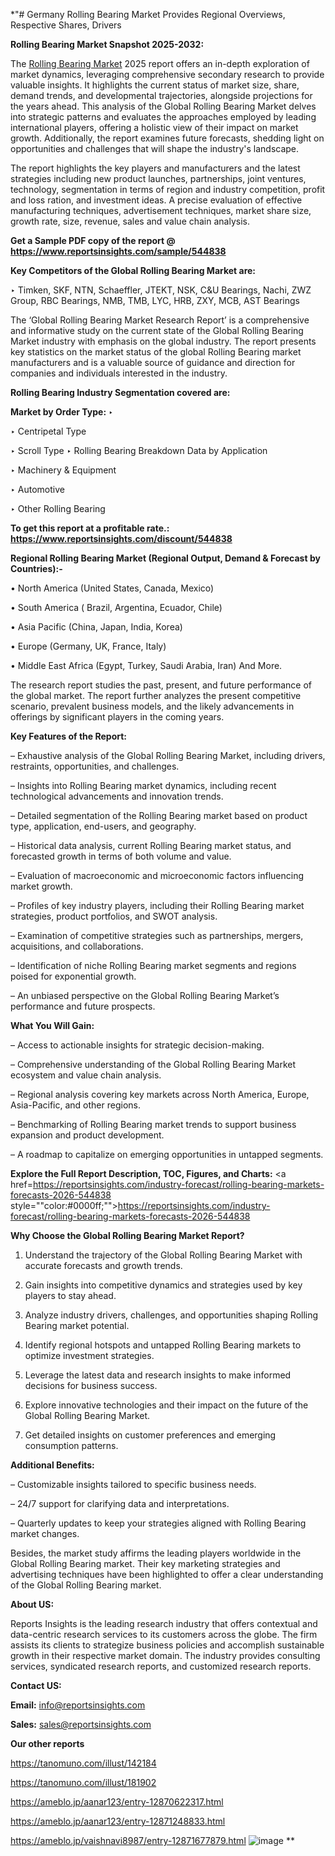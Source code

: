 *"# Germany Rolling Bearing Market Provides Regional Overviews, Respective Shares, Drivers

<strong>Rolling Bearing Market Snapshot 2025-2032:</strong>

The <a href=https://www.reportsinsights.com/sample/544838>Rolling Bearing Market</a> 2025 report offers an in-depth exploration of market dynamics, leveraging comprehensive secondary research to provide valuable insights. It highlights the current status of market size, share, demand trends, and developmental trajectories, alongside projections for the years ahead. This analysis of the Global Rolling Bearing Market delves into strategic patterns and evaluates the approaches employed by leading international players, offering a holistic view of their impact on market growth. Additionally, the report examines future forecasts, shedding light on opportunities and challenges that will shape the industry's landscape.

The report highlights the key players and manufacturers and the latest strategies including new product launches, partnerships, joint ventures, technology, segmentation in terms of region and industry competition, profit and loss ration, and investment ideas. A precise evaluation of effective manufacturing techniques, advertisement techniques, market share size, growth rate, size, revenue, sales and value chain analysis.

<strong>Get a Sample PDF copy of the report @ <a href=https://www.reportsinsights.com/sample/544838 style=color:#0000ff;>https://www.reportsinsights.com/sample/544838</a></strong>

<strong>Key Competitors of the Global Rolling Bearing Market are:</strong>

‣ Timken, SKF, NTN, Schaeffler, JTEKT, NSK, C&U Bearings, Nachi, ZWZ Group, RBC Bearings, NMB, TMB, LYC, HRB, ZXY, MCB, AST Bearings

The ‘Global Rolling Bearing Market Research Report’ is a comprehensive and informative study on the current state of the Global Rolling Bearing Market industry with emphasis on the global industry. The report presents key statistics on the market status of the global Rolling Bearing market manufacturers and is a valuable source of guidance and direction for companies and individuals interested in the industry.

<strong>Rolling Bearing Industry Segmentation covered are:</strong>

<strong>Market by Order Type: </strong>
‣ 

‣ Centripetal Type

‣ Scroll Type
‣ Rolling Bearing Breakdown Data by Application

‣ Machinery & Equipment

‣ Automotive

‣ Other
Rolling Bearing

<strong>To get this report at a profitable rate.: <a href=https://www.reportsinsights.com/discount/544838 style=color:#0000ff;>https://www.reportsinsights.com/discount/544838</a></strong>

<strong>Regional Rolling Bearing Market (Regional Output, Demand &amp; Forecast by Countries):-</strong>

• North America (United States, Canada, Mexico)

• South America ( Brazil, Argentina, Ecuador, Chile)

• Asia Pacific (China, Japan, India, Korea)

• Europe (Germany, UK, France, Italy)

• Middle East Africa (Egypt, Turkey, Saudi Arabia, Iran) And More.

The research report studies the past, present, and future performance of the global market. The report further analyzes the present competitive scenario, prevalent business models, and the likely advancements in offerings by significant players in the coming years.

<strong>Key Features of the Report:</strong>

– Exhaustive analysis of the Global Rolling Bearing Market, including drivers, restraints, opportunities, and challenges.

– Insights into Rolling Bearing market dynamics, including recent technological advancements and innovation trends.

– Detailed segmentation of the Rolling Bearing market based on product type, application, end-users, and geography.

– Historical data analysis, current Rolling Bearing market status, and forecasted growth in terms of both volume and value.

– Evaluation of macroeconomic and microeconomic factors influencing market growth.

– Profiles of key industry players, including their Rolling Bearing market strategies, product portfolios, and SWOT analysis.

– Examination of competitive strategies such as partnerships, mergers, acquisitions, and collaborations.

– Identification of niche Rolling Bearing market segments and regions poised for exponential growth.

– An unbiased perspective on the Global Rolling Bearing Market’s performance and future prospects.

<strong>What You Will Gain:</strong>

– Access to actionable insights for strategic decision-making.

– Comprehensive understanding of the Global Rolling Bearing Market ecosystem and value chain analysis.

– Regional analysis covering key markets across North America, Europe, Asia-Pacific, and other regions.

– Benchmarking of Rolling Bearing market trends to support business expansion and product development.

– A roadmap to capitalize on emerging opportunities in untapped segments.

<strong>Explore the Full Report Description, TOC, Figures, and Charts:</strong>
<a href=https://reportsinsights.com/industry-forecast/rolling-bearing-markets-forecasts-2026-544838 style=""color:#0000ff;"">https://reportsinsights.com/industry-forecast/rolling-bearing-markets-forecasts-2026-544838</a>

<strong>Why Choose the Global Rolling Bearing Market Report?</strong>

1. Understand the trajectory of the Global Rolling Bearing Market with accurate forecasts and growth trends.

2. Gain insights into competitive dynamics and strategies used by key players to stay ahead.

3. Analyze industry drivers, challenges, and opportunities shaping Rolling Bearing market potential.

4. Identify regional hotspots and untapped Rolling Bearing markets to optimize investment strategies.

5. Leverage the latest data and research insights to make informed decisions for business success.

6. Explore innovative technologies and their impact on the future of the Global Rolling Bearing Market.

7. Get detailed insights on customer preferences and emerging consumption patterns.

<strong>Additional Benefits:</strong>

– Customizable insights tailored to specific business needs.

– 24/7 support for clarifying data and interpretations.

– Quarterly updates to keep your strategies aligned with Rolling Bearing market changes.

Besides, the market study affirms the leading players worldwide in the Global Rolling Bearing market. Their key marketing strategies and advertising techniques have been highlighted to offer a clear understanding of the Global Rolling Bearing market.

<strong><strong>About US</strong>:</strong>

Reports Insights is the leading research industry that offers contextual and data-centric research services to its customers across the globe. The firm assists its clients to strategize business policies and accomplish sustainable growth in their respective market domain. The industry provides consulting services, syndicated research reports, and customized research reports.

<strong>Contact US:</strong>

<p class=><b>Email:</b> <a href=mailto:info@reportsinsights.com>info@reportsinsights.com</a></p>
<p class=><b>Sales:</b> <a href=mailto:sales@reportsinsights.com>sales@reportsinsights.com</a></p>

<strong>Our other reports</strong>

<a href=https://tanomuno.com/illust/142184>https://tanomuno.com/illust/142184</a>

<a href=https://tanomuno.com/illust/181902>https://tanomuno.com/illust/181902</a>

<a href=https://ameblo.jp/aanar123/entry-12870622317.html>https://ameblo.jp/aanar123/entry-12870622317.html</a>

<a href=https://ameblo.jp/aanar123/entry-12871248833.html>https://ameblo.jp/aanar123/entry-12871248833.html</a>

<a href=https://ameblo.jp/vaishnavi8987/entry-12871677879.html>https://ameblo.jp/vaishnavi8987/entry-12871677879.html</a>
![image](https://github.com/user-attachments/assets/78e2408e-54a2-44bb-a3a5-1b36e0edac27)
**
